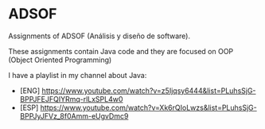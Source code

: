# ADSOF

Assignments of ADSOF (Análisis y diseño de software).

These assignments contain Java code and they are focused on OOP (Object Oriented Programming)

I have a playlist in my channel about Java:
* [ENG] https://www.youtube.com/watch?v=z5Ijqsy6444&list=PLuhsSjG-BPPJFEJFQIYRmq-rlLxSPL4w0
* [ESP] https://www.youtube.com/watch?v=Xk6rQIoLwzs&list=PLuhsSjG-BPPJyJFVz_8f0Amm-eUgvDmc9
